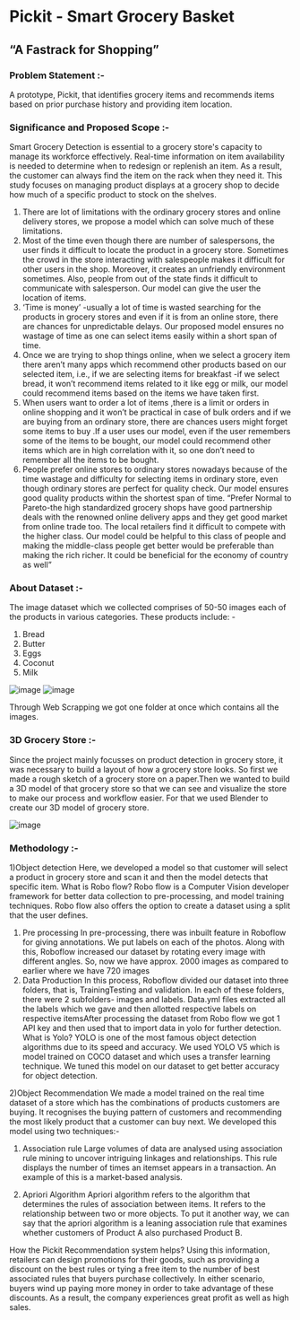 # Pickit - Smart Grocery Basket
## “A Fastrack for Shopping”


### Problem Statement :- 
A prototype, Pickit, that identifies grocery items and recommends items based on prior purchase history and providing item location.

### Significance and Proposed Scope :-
Smart Grocery Detection is essential to a grocery store's capacity to manage its workforce effectively. Real-time information on item availability is needed to 
determine when to redesign or replenish an item. As a result, the customer can always find the item on the rack when they need it. This study focuses on managing 
product displays at a grocery shop to decide how much of a specific product to stock on the shelves.
1. There are lot of limitations with the ordinary grocery stores and online delivery stores, we propose a model which can solve much of these limitations.
2. Most of the time even though there are number of salespersons, the user finds it difficult to locate the product in a grocery store. Sometimes the crowd in the store interacting with salespeople makes it difficult for other users in the shop. Moreover, it creates an unfriendly environment sometimes. Also, people from out of the state finds it difficult to communicate with salesperson. Our model can give the user the location of items.
3. ‘Time is money’ -usually a lot of time is wasted searching for the products in grocery stores and even if it is from an online store, there are chances for 
unpredictable delays. Our proposed model ensures no wastage of time as one can select items easily within a short span of time.
4. Once we are trying to shop things online, when we select a grocery item there aren’t many apps which recommend other products based on our selected item, i.e., if we are selecting items for breakfast -if we select bread, it won’t recommend items related to it like egg or milk, our model could recommend items based on the items we have taken first.
5. When users want to order a lot of items ,there is a limit or orders in online shopping and it won’t be practical in case of bulk orders and if we are buying from an ordinary store, there are chances users might forget some items to buy .If a user uses our model, even if the user remembers some of the items to be bought, our model could recommend other items which are in high correlation with it, so one don’t need to remember all the items to be bought.
6. People prefer online stores to ordinary stores nowadays because of the time wastage and difficulty for selecting items in ordinary store, even though ordinary stores are perfect for quality check. Our model ensures good quality products within the shortest span of time.
“Prefer Normal to Pareto-the high standardized grocery shops have good partnership deals with the renowned online delivery apps and they get good market from online trade too. The local retailers find it difficult to compete with the higher class. Our model could be helpful to this class of people and making the middle-class people get better would be preferable than making the rich richer. It could be beneficial for the economy of country as well”


### About Dataset :-
The image dataset which we collected comprises of 50-50 images each of the products in various categories. These products include: -
1) Bread
2) Butter
3) Eggs
4) Coconut
5) Milk

![image](https://user-images.githubusercontent.com/81613474/194701098-124b662c-c830-47ab-952b-4cb086d251d8.png)
![image](https://user-images.githubusercontent.com/81613474/194701114-94e556f9-10e9-4881-9cc4-9b4b9a0162c2.png)

Through Web Scrapping we got one folder at once which contains all the images.

### 3D Grocery Store :-
Since the project mainly focusses on product detection in grocery store, it was necessary to build a layout of how a grocery store looks. So first we made a rough sketch of a grocery store on a paper.Then we wanted to build a 3D model of that grocery store so that we can see and visualize the store to make our process and workflow easier. For that we used Blender to create our 3D model of grocery store.

![image](https://user-images.githubusercontent.com/81613474/194701254-d7aac6ae-92b1-4c9f-86ae-1ad295ff2620.png)
### Methodology :-
1)Object detection
  Here, we developed a model so that customer will select a product in grocery store and scan it and then the model detects that specific item.
  What is Robo flow?
  Robo flow is a Computer Vision developer framework for better data collection to pre-processing, and model training techniques. Robo flow also offers the option to create a dataset using a split that the user defines.
  1) Pre processing
  In pre-processing, there was inbuilt feature in Roboflow for giving annotations. We put labels on each of the photos. Along with this, Roboflow increased our dataset by rotating every image with different angles. So, now we have approx. 2000 images as compared to earlier where we have 720 images
  2) Data Production
  In this process, Roboflow divided our dataset into three folders, that is, TrainingTesting and validation. In each of these folders, there were 2 subfolders- images and labels. Data.yml files extracted all the labels which we gave and then allotted respective labels on respective itemsAfter processing the dataset from Robo flow we got 1 API key and then used that to import data in yolo for further detection.
  What is Yolo?
  YOLO is one of the most famous object detection algorithms due to its speed and accuracy.
  We used YOLO V5 which is model trained on COCO dataset and which uses a transfer learning technique. We tuned this model on our dataset to get better accuracy for object detection.


2)Object Recommendation
  We made a model trained on the real time dataset of a store which has the combinations of products customers are buying. It recognises the buying pattern of customers and recommending the most likely product that a customer can buy next.
We developed this model using two techniques:-
  1) Association rule
    Large volumes of data are analysed using association rule mining to uncover intriguing linkages and relationships. This rule displays the number of times an itemset appears in a transaction. An example of this is a market-based analysis.
    
  2) Apriori Algorithm
  Apriori algorithm refers to the algorithm that determines the rules of association between items. It refers to the relationship between two or more objects. To put it another way, we can say that the apriori algorithm is a leaning association rule that examines whether customers of Product A also purchased Product B.
  
How the Pickit Recommendation system helps?
  Using this information, retailers can design promotions for their goods, such as providing a discount on the best rules or tying a free item to the number of best associated rules that buyers purchase collectively. In either scenario, buyers wind up paying more money in order to take advantage of these discounts. As a result, the company experiences great profit as well as high sales.
